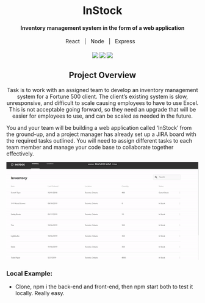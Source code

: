 <h1 align="center">InStock </h1>
<h4 align="center">Inventory management system in the form of a web application</h4>
<p align="center">React&nbsp;&nbsp;&nbsp;|&nbsp;&nbsp;&nbsp;Node&nbsp;&nbsp;&nbsp;|&nbsp;&nbsp;&nbsp;Express&nbsp;&nbsp;&nbsp;</p>
<h4 align="center">
  <img src="https://travis-ci.org/CCOSTAN/Home-AssistantConfig.svg?branch=master"/>
  <a href="http://makeapullrequest.com"><img src="https://img.shields.io/badge/PRs-welcome-brightgreen.svg?style=plasticr"/></a>
  <a href="https://github.com/khiz-k/pseudo-clones/commits/master"><img src="https://img.shields.io/github/last-commit/khiz-k/instock.svg?style=plasticr"/></a>
</h4>
<h2 align="center">Project Overview</h2>
<p align="center">
Task is to work with an assigned team to develop an inventory management system for a Fortune 500 client. The client’s existing system is slow, unresponsive, and difficult to scale causing employees to have to use Excel. This is not acceptable going forward, so they need an upgrade that will be easier for employees to use, and can be scaled as needed in the future.

You and your team will be building a web application called ‘InStock’ from the ground-up, and a project manager has already set up a JIRA board with the required tasks outlined. You will need to assign different tasks to each team member and manage your code base to collaborate together effectively.
</p>

<p align="center">
  <img  src="/instock.gif" alt="Website Example"/>
</p>
  
### Local Example:
- Clone, npm i the back-end and front-end, then npm start both to test it locally.  Really easy.


